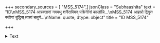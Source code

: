 +++
secondary_sources = [ "MSS_5174",]
jsonClass = "Subhaashita"
text = "ID\nMSS_5174    आरक्तानां नवमधु शनैरापिबन् पद्मिनीनां कालोन्नि...\nMSS_5174    आहारो द्विगुणः स्त्रीणां बुद्धिस् तासां चतुर्ग...\nName: quote, dtype: object"
title = "ID MSS_5174"

+++

<details><summary>Text</summary>

ID
MSS_5174    आरक्तानां नवमधु शनैरापिबन् पद्मिनीनां कालोन्नि...
MSS_5174    आहारो द्विगुणः स्त्रीणां बुद्धिस् तासां चतुर्ग...
Name: quote, dtype: object
</details>
